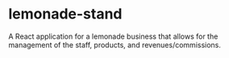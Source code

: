 # lemonade-stand
A React application for a lemonade business that allows for the management of the staff, products, and revenues/commissions.
